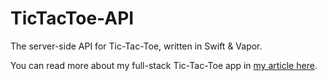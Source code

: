 # TicTacToe-API

The server-side API for Tic-Tac-Toe, written in Swift & Vapor.

You can read more about my full-stack Tic-Tac-Toe app in [my article here](https://www.joelhuber.com/2022/06/13/full-stack-swift-tictactoe.html).
